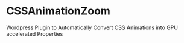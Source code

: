 # CSSAnimationZoom
Wordpress Plugin to Automatically Convert CSS Animations into GPU accelerated Properties
